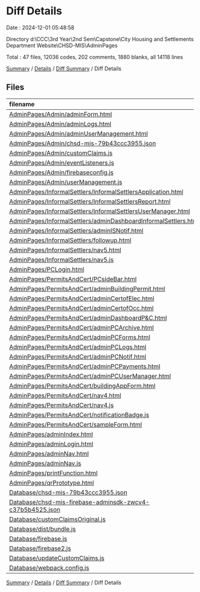 # Diff Details

Date : 2024-12-01 05:48:58

Directory d:\\CCC\\3rd Year\\2nd Sem\\Capstone\\City Housing and Settlements Department Website\\CHSD-MIS\\AdminPages

Total : 47 files,  12036 codes, 202 comments, 1880 blanks, all 14118 lines

[Summary](results.md) / [Details](details.md) / [Diff Summary](diff.md) / Diff Details

## Files
| filename | language | code | comment | blank | total |
| :--- | :--- | ---: | ---: | ---: | ---: |
| [AdminPages/Admin/adminForm.html](/AdminPages/Admin/adminForm.html) | HTML | 225 | 8 | 39 | 272 |
| [AdminPages/Admin/adminLogs.html](/AdminPages/Admin/adminLogs.html) | HTML | 317 | 14 | 56 | 387 |
| [AdminPages/Admin/adminUserManagement.html](/AdminPages/Admin/adminUserManagement.html) | HTML | 500 | 5 | 80 | 585 |
| [AdminPages/Admin/chsd-mis-79b43ccc3955.json](/AdminPages/Admin/chsd-mis-79b43ccc3955.json) | JSON | 13 | 0 | 1 | 14 |
| [AdminPages/Admin/customClaims.js](/AdminPages/Admin/customClaims.js) | JavaScript | 54 | 5 | 14 | 73 |
| [AdminPages/Admin/eventListeners.js](/AdminPages/Admin/eventListeners.js) | JavaScript | 19 | 3 | 4 | 26 |
| [AdminPages/Admin/firebaseconfig.js](/AdminPages/Admin/firebaseconfig.js) | JavaScript | 16 | 3 | 4 | 23 |
| [AdminPages/Admin/userManagement.js](/AdminPages/Admin/userManagement.js) | JavaScript | 29 | 6 | 9 | 44 |
| [AdminPages/InformalSettlers/InformalSettlersApplication.html](/AdminPages/InformalSettlers/InformalSettlersApplication.html) | HTML | 1,962 | 42 | 314 | 2,318 |
| [AdminPages/InformalSettlers/InformalSettlersReport.html](/AdminPages/InformalSettlers/InformalSettlersReport.html) | HTML | 581 | 14 | 98 | 693 |
| [AdminPages/InformalSettlers/InformalSettlersUserManager.html](/AdminPages/InformalSettlers/InformalSettlersUserManager.html) | HTML | 121 | 7 | 22 | 150 |
| [AdminPages/InformalSettlers/adminDashboardInformalSettlers.html](/AdminPages/InformalSettlers/adminDashboardInformalSettlers.html) | HTML | 383 | 8 | 39 | 430 |
| [AdminPages/InformalSettlers/adminISNotif.html](/AdminPages/InformalSettlers/adminISNotif.html) | HTML | 202 | 5 | 37 | 244 |
| [AdminPages/InformalSettlers/followup.html](/AdminPages/InformalSettlers/followup.html) | HTML | 225 | 6 | 39 | 270 |
| [AdminPages/InformalSettlers/nav5.html](/AdminPages/InformalSettlers/nav5.html) | HTML | 47 | 5 | 6 | 58 |
| [AdminPages/InformalSettlers/nav5.js](/AdminPages/InformalSettlers/nav5.js) | JavaScript | 8 | 0 | 0 | 8 |
| [AdminPages/PCLogin.html](/AdminPages/PCLogin.html) | HTML | 38 | 0 | 3 | 41 |
| [AdminPages/PermitsAndCert/PCsideBar.html](/AdminPages/PermitsAndCert/PCsideBar.html) | HTML | 24 | 0 | 3 | 27 |
| [AdminPages/PermitsAndCert/adminBuildingPermit.html](/AdminPages/PermitsAndCert/adminBuildingPermit.html) | HTML | 2,498 | 60 | 442 | 3,000 |
| [AdminPages/PermitsAndCert/adminCertofElec.html](/AdminPages/PermitsAndCert/adminCertofElec.html) | HTML | 1,568 | 45 | 272 | 1,885 |
| [AdminPages/PermitsAndCert/adminCertofOcc.html](/AdminPages/PermitsAndCert/adminCertofOcc.html) | HTML | 1,999 | 51 | 364 | 2,414 |
| [AdminPages/PermitsAndCert/adminDashboardP&C.html](/AdminPages/PermitsAndCert/adminDashboardP&C.html) | HTML | 463 | 18 | 50 | 531 |
| [AdminPages/PermitsAndCert/adminPCArchive.html](/AdminPages/PermitsAndCert/adminPCArchive.html) | HTML | 399 | 9 | 49 | 457 |
| [AdminPages/PermitsAndCert/adminPCForms.html](/AdminPages/PermitsAndCert/adminPCForms.html) | HTML | 198 | 7 | 37 | 242 |
| [AdminPages/PermitsAndCert/adminPCLogs.html](/AdminPages/PermitsAndCert/adminPCLogs.html) | HTML | 225 | 7 | 45 | 277 |
| [AdminPages/PermitsAndCert/adminPCNotif.html](/AdminPages/PermitsAndCert/adminPCNotif.html) | HTML | 319 | 11 | 42 | 372 |
| [AdminPages/PermitsAndCert/adminPCPayments.html](/AdminPages/PermitsAndCert/adminPCPayments.html) | HTML | 95 | 1 | 7 | 103 |
| [AdminPages/PermitsAndCert/adminPCUserManager.html](/AdminPages/PermitsAndCert/adminPCUserManager.html) | HTML | 132 | 6 | 24 | 162 |
| [AdminPages/PermitsAndCert/buildingAppForm.html](/AdminPages/PermitsAndCert/buildingAppForm.html) | HTML | 64 | 4 | 9 | 77 |
| [AdminPages/PermitsAndCert/nav4.html](/AdminPages/PermitsAndCert/nav4.html) | HTML | 83 | 7 | 4 | 94 |
| [AdminPages/PermitsAndCert/nav4.js](/AdminPages/PermitsAndCert/nav4.js) | JavaScript | 8 | 0 | 0 | 8 |
| [AdminPages/PermitsAndCert/notificationBadge.js](/AdminPages/PermitsAndCert/notificationBadge.js) | JavaScript | 70 | 12 | 17 | 99 |
| [AdminPages/PermitsAndCert/sampleForm.html](/AdminPages/PermitsAndCert/sampleForm.html) | HTML | 116 | 0 | 6 | 122 |
| [AdminPages/adminIndex.html](/AdminPages/adminIndex.html) | HTML | 49 | 0 | 10 | 59 |
| [AdminPages/adminLogin.html](/AdminPages/adminLogin.html) | HTML | 43 | 1 | 5 | 49 |
| [AdminPages/adminNav.html](/AdminPages/adminNav.html) | HTML | 59 | 5 | 2 | 66 |
| [AdminPages/adminNav.js](/AdminPages/adminNav.js) | JavaScript | 8 | 0 | 0 | 8 |
| [AdminPages/printFunction.html](/AdminPages/printFunction.html) | HTML | 40 | 5 | 8 | 53 |
| [AdminPages/qrPrototype.html](/AdminPages/qrPrototype.html) | HTML | 65 | 3 | 9 | 77 |
| [Database/chsd-mis-79b43ccc3955.json](/Database/chsd-mis-79b43ccc3955.json) | JSON | -13 | 0 | -1 | -14 |
| [Database/chsd-mis-firebase-adminsdk-zwcv4-c37b5b4525.json](/Database/chsd-mis-firebase-adminsdk-zwcv4-c37b5b4525.json) | JSON | -13 | 0 | -1 | -14 |
| [Database/customClaimsOriginal.js](/Database/customClaimsOriginal.js) | JavaScript | -51 | -9 | -8 | -68 |
| [Database/dist/bundle.js](/Database/dist/bundle.js) | JavaScript | -138 | -75 | -55 | -268 |
| [Database/firebase.js](/Database/firebase.js) | JavaScript | -853 | -78 | -197 | -1,128 |
| [Database/firebase2.js](/Database/firebase2.js) | JavaScript | -98 | -14 | -21 | -133 |
| [Database/updateCustomClaims.js](/Database/updateCustomClaims.js) | JavaScript | -40 | -5 | -5 | -50 |
| [Database/webpack.config.js](/Database/webpack.config.js) | JavaScript | -23 | 0 | -2 | -25 |

[Summary](results.md) / [Details](details.md) / [Diff Summary](diff.md) / Diff Details